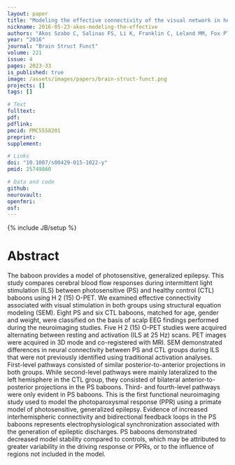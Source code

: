 ```yaml
---
layout: paper
title: "Modeling the effective connectivity of the visual network in healthy and photosensitive, epileptic baboons."
nickname: 2016-05-23-akos-modeling-the-effective
authors: "Akos Szabo C, Salinas FS, Li K, Franklin C, Leland MM, Fox PT, Laird AR, Narayana S"
year: "2016"
journal: "Brain Struct Funct"
volume: 221
issue: 4
pages: 2023-33
is_published: true
image: /assets/images/papers/brain-struct-funct.png
projects: []
tags: []

# Text
fulltext:
pdf:
pdflink:
pmcid: PMC5558201
preprint:
supplement:

# Links
doi: "10.1007/s00429-015-1022-y"
pmid: 25749860

# Data and code
github:
neurovault:
openfmri:
osf:
---
```

{% include JB/setup %}

# Abstract

The baboon provides a model of photosensitive, generalized epilepsy. This study compares cerebral blood flow responses during intermittent light stimulation (ILS) between photosensitive (PS) and healthy control (CTL) baboons using H 2 (15) O-PET. We examined effective connectivity associated with visual stimulation in both groups using structural equation modeling (SEM). Eight PS and six CTL baboons, matched for age, gender and weight, were classified on the basis of scalp EEG findings performed during the neuroimaging studies. Five H 2 (15) O-PET studies were acquired alternating between resting and activation (ILS at 25 Hz) scans. PET images were acquired in 3D mode and co-registered with MRI. SEM demonstrated differences in neural connectivity between PS and CTL groups during ILS that were not previously identified using traditional activation analyses. First-level pathways consisted of similar posterior-to-anterior projections in both groups. While second-level pathways were mainly lateralized to the left hemisphere in the CTL group, they consisted of bilateral anterior-to-posterior projections in the PS baboons. Third- and fourth-level pathways were only evident in PS baboons. This is the first functional neuroimaging study used to model the photoparoxysmal response (PPR) using a primate model of photosensitive, generalized epilepsy. Evidence of increased interhemispheric connectivity and bidirectional feedback loops in the PS baboons represents electrophysiological synchronization associated with the generation of epileptic discharges. PS baboons demonstrated decreased model stability compared to controls, which may be attributed to greater variability in the driving response or PPRs, or to the influence of regions not included in the model.
